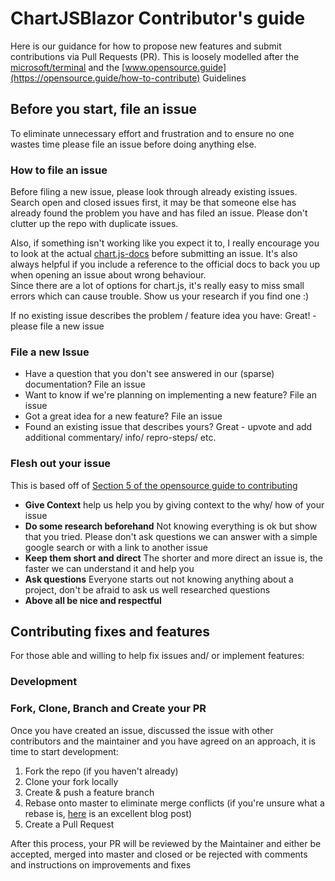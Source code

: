 # ChartJSBlazor Contributor's guide
Here is our guidance for how to propose new features and submit contributions via Pull Requests (PR). This is loosely modelled after the [microsoft/terminal](https://github.com/microsoft/terminal/blob/master/doc/contributing.md) and the [www.opensource.guide](https://opensource.guide/how-to-contribute) Guidelines

## Before you start, file an issue
To eliminate unnecessary effort and frustration and to ensure no one wastes time please file an issue before doing anything else.

### How to file an issue
Before filing a new issue, please look through already existing issues. Search open and closed issues first, it may be that someone else has already found the problem you have and has filed an issue. Please don't clutter up the repo with duplicate issues.  

Also, if something isn't working like you expect it to, I really encourage you to look at the actual [chart.js-docs](https://www.chartjs.org/docs/latest/) before submitting an issue. It's also always helpful if you include a reference to the official docs to back you up when opening an issue about wrong behaviour.  
Since there are a lot of options for chart.js, it's really easy to miss small errors which can cause trouble. Show us your research if you find one :)

If no existing issue describes the problem / feature idea you have: Great! - please file a new issue

### File a new Issue
- Have a question that you don't see answered in our (sparse) documentation? File an issue
- Want to know if we're planning on implementing a new feature? File an issue
- Got a great idea for a new feature? File an issue
- Found an existing issue that describes yours? Great - upvote and add additional commentary/ info/ repro-steps/ etc.

### Flesh out your issue
This is based off of [Section 5 of the opensource guide to contributing](https://opensource.guide/how-to-contribute/#how-to-submit-a-contribution)

- **Give Context** help us help you by giving context to the why/ how of your issue
- **Do some research beforehand** Not knowing everything is ok but show that you tried. Please don't ask questions we can answer with a simple google search or with a link to another issue
- **Keep them short and direct** The shorter and more direct an issue is, the faster we can understand it and help you
- **Ask questions** Everyone starts out not knowing anything about a project, don't be afraid to ask us well researched questions
- **Above all be nice and respectful**

## Contributing fixes and features
For those able and willing to help fix issues and/ or implement features:

### Development
### Fork, Clone, Branch and Create your PR
Once you have created an issue, discussed the issue with other contributors and the maintainer and you have agreed on an approach, it is time to start development:

1. Fork the repo (if you haven't already)
2. Clone your fork locally
3. Create & push a feature branch
4. Rebase onto master to eliminate merge conflicts (if you're unsure what a rebase is, [here](https://hackernoon.com/dont-fear-the-rebase-bca683888dae) is an excellent blog post)
5. Create a Pull Request

After this process, your PR will be reviewed by the Maintainer and either be accepted, merged into master and closed or be rejected with comments and instructions on improvements and fixes